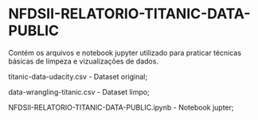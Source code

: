 # NFDSII-RELATORIO-TITANIC-DATA-PUBLIC

Contém os arquivos e notebook jupyter utilizado para praticar técnicas básicas de limpeza e vizualizações de dados.

titanic-data-udacity.csv - Dataset original;

data-wrangling-titanic.csv - Dataset limpo;

NFDSII-RELATORIO-TITANIC-DATA-PUBLIC.ipynb - Notebook jupter;

